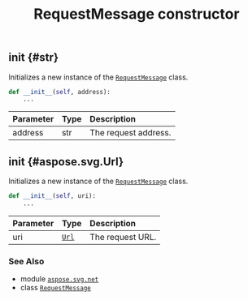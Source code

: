 ﻿---
title: RequestMessage constructor
second_title: Aspose.SVG for Python via .NET API References
description: 
type: docs
weight: 10
url: /python-net/aspose.svg.net/requestmessage/__init__/
is_root: false
---

## __init__ {#str}

Initializes a new instance of the [`RequestMessage`](/svg/python-net/aspose.svg.net/requestmessage) class.



```python
def __init__(self, address):
    ...
```


| Parameter | Type | Description |
| :- | :- | :- |
| address | str | The request address. |


## __init__ {#aspose.svg.Url}

Initializes a new instance of the [`RequestMessage`](/svg/python-net/aspose.svg.net/requestmessage) class.



```python
def __init__(self, uri):
    ...
```


| Parameter | Type | Description |
| :- | :- | :- |
| uri | [`Url`](/svg/python-net/aspose.svg/url) | The request URL. |



### See Also
* module [`aspose.svg.net`](../../)
* class [`RequestMessage`](/svg/python-net/aspose.svg.net/requestmessage)
